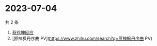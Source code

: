 # 2023-07-04

共 2 条

<!-- BEGIN -->
<!-- 最后更新时间 Tue Jul 04 2023 00:10:12 GMT+0800 (China Standard Time) -->

1. [蔡徐坤回应](https://www.zhihu.com/search?q=蔡徐坤回应)
1. [原神枫丹序曲 PV](https://www.zhihu.com/search?q=原神枫丹序曲 PV)

<!-- END -->
